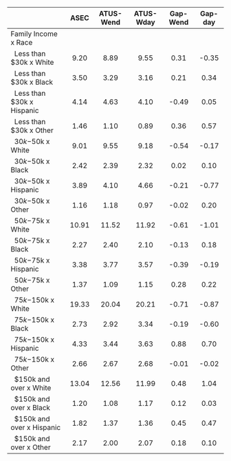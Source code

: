 
|                      |         ASEC |    ATUS-Wend |    ATUS-Wday |     Gap-Wend |      Gap-day |
| -------------------- | :----------: | :----------: | :----------: | :----------: | :----------: |
| Family Income x Race |              |              |              |              |              |
| &nbsp;&nbsp;Less than $30k x White |         9.20 |         8.89 |         9.55 |         0.31 |        -0.35 |
| &nbsp;&nbsp;Less than $30k x Black |         3.50 |         3.29 |         3.16 |         0.21 |         0.34 |
| &nbsp;&nbsp;Less than $30k x Hispanic |         4.14 |         4.63 |         4.10 |        -0.49 |         0.05 |
| &nbsp;&nbsp;Less than $30k x Other |         1.46 |         1.10 |         0.89 |         0.36 |         0.57 |
| &nbsp;&nbsp;$30k-$50k x White |         9.01 |         9.55 |         9.18 |        -0.54 |        -0.17 |
| &nbsp;&nbsp;$30k-$50k x Black |         2.42 |         2.39 |         2.32 |         0.02 |         0.10 |
| &nbsp;&nbsp;$30k-$50k x Hispanic |         3.89 |         4.10 |         4.66 |        -0.21 |        -0.77 |
| &nbsp;&nbsp;$30k-$50k x Other |         1.16 |         1.18 |         0.97 |        -0.02 |         0.20 |
| &nbsp;&nbsp;$50k-$75k x White |        10.91 |        11.52 |        11.92 |        -0.61 |        -1.01 |
| &nbsp;&nbsp;$50k-$75k x Black |         2.27 |         2.40 |         2.10 |        -0.13 |         0.18 |
| &nbsp;&nbsp;$50k-$75k x Hispanic |         3.38 |         3.77 |         3.57 |        -0.39 |        -0.19 |
| &nbsp;&nbsp;$50k-$75k x Other |         1.37 |         1.09 |         1.15 |         0.28 |         0.22 |
| &nbsp;&nbsp;$75k-$150k x White |        19.33 |        20.04 |        20.21 |        -0.71 |        -0.87 |
| &nbsp;&nbsp;$75k-$150k x Black |         2.73 |         2.92 |         3.34 |        -0.19 |        -0.60 |
| &nbsp;&nbsp;$75k-$150k x Hispanic |         4.33 |         3.44 |         3.63 |         0.88 |         0.70 |
| &nbsp;&nbsp;$75k-$150k x Other |         2.66 |         2.67 |         2.68 |        -0.01 |        -0.02 |
| &nbsp;&nbsp;$150k and over x White |        13.04 |        12.56 |        11.99 |         0.48 |         1.04 |
| &nbsp;&nbsp;$150k and over x Black |         1.20 |         1.08 |         1.17 |         0.12 |         0.03 |
| &nbsp;&nbsp;$150k and over x Hispanic |         1.82 |         1.37 |         1.36 |         0.45 |         0.47 |
| &nbsp;&nbsp;$150k and over x Other |         2.17 |         2.00 |         2.07 |         0.18 |         0.10 |

